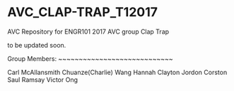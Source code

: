 # AVC_CLAP-TRAP_T12017
AVC Repository for ENGR101 2017 AVC group Clap Trap

to be updated soon. 

Group Members: ~~~~~~~~~~~~~~~~~~~~~~~~~~~~

Carl McAllansmith
Chuanze(Charlie) Wang
Hannah Clayton
Jordon Corston
Saul Ramsay
Victor Ong

~~~~~~~~~~~~~~~~~~~~~~~~~~~~~~~~~~~~~~~~~~~

